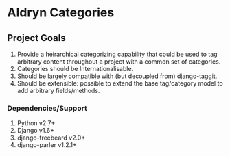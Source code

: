 # Aldryn Categories

## Project Goals

1. Provide a heirarchical categorizing capability that could be used to tag arbitrary
   content throughout a project with a common set of categories.
2. Categories should be Internationalisable.
3. Should be largely compatible with (but decoupled from) django-taggit.
4. Should be extensible: possible to extend the base tag/category model to add arbitrary
   fields/methods.

### Dependencies/Support

1. Python v2.7+
2. Django v1.6+
3. django-treebeard v2.0+
4. django-parler v1.2.1+
